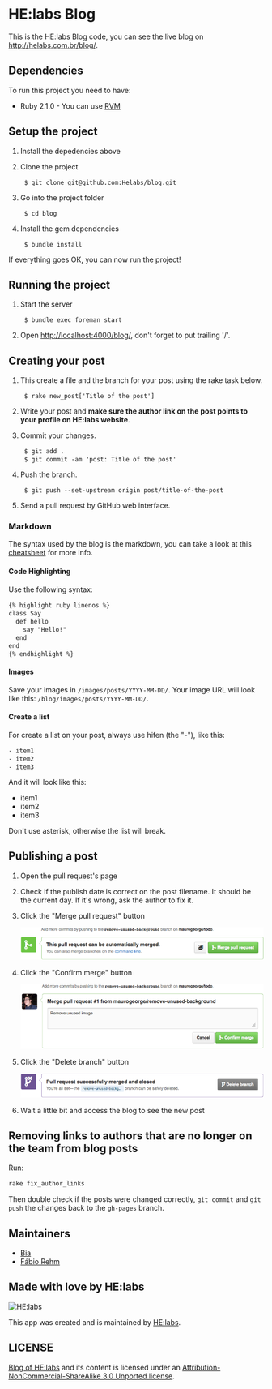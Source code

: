 # HE:labs Blog

This is the HE:labs Blog code, you can see the live blog on http://helabs.com.br/blog/.

## Dependencies

To run this project you need to have:

* Ruby 2.1.0 - You can use [RVM](http://rvm.io)

## Setup the project

1. Install the depedencies above
2. Clone the project

        $ git clone git@github.com:Helabs/blog.git

3. Go into the project folder

        $ cd blog

4. Install the gem dependencies

        $ bundle install

If everything goes OK, you can now run the project!

## Running the project

1. Start the server

        $ bundle exec foreman start

2. Open [http://localhost:4000/blog/](http://localhost:4000/blog/), don't forget to put trailing '/'.

## Creating your post

1. This create a file and the branch for your post using the rake task below.

        $ rake new_post['Title of the post']

1. Write your post and **make sure the author link on the post points to your profile on HE:labs website**.
1. Commit your changes.

        $ git add .
        $ git commit -am 'post: Title of the post'

1. Push the branch.

        $ git push --set-upstream origin post/title-of-the-post

1. Send a pull request by GitHub web interface.

### Markdown

The syntax used by the blog is the markdown, you can take a look at this [cheatsheet](http://markdown.chibi.io/) for more info.

#### Code Highlighting

Use the following syntax:

```
{% highlight ruby linenos %}
class Say
  def hello
    say "Hello!"
  end
end
{% endhighlight %}
```

#### Images

Save your images in `/images/posts/YYYY-MM-DD/`. Your image URL will look like this: `/blog/images/posts/YYYY-MM-DD/`.

#### Create a list

For create a list on your post, always use hifen (the "-"), like this:

```
- item1
- item2
- item3
```

And it will look like this:

- item1
- item2
- item3

Don't use asterisk, otherwise the list will break.

## Publishing a post

1. Open the pull request's page
1. Check if the publish date is correct on the post filename. It should be the current day. If it's wrong, ask the author to fix it.
1. Click the "Merge pull request" button

    ![Merge pull request](images/readme/merge-pull-request.png)

1. Click the "Confirm merge" button

    ![Confirm merge](images/readme/confirm-merge.png)

1. Click the "Delete branch" button

    ![Delete branch](images/readme/delete-branch.png)

1. Wait a little bit and access the blog to see the new post

## Removing links to authors that are no longer on the team from blog posts

Run:

```sh
rake fix_author_links
```

Then double check if the posts were changed correctly, `git commit` and `git push` the changes back to the `gh-pages` branch.

## Maintainers

- [Bia](https://github.com/beatrizcp87)
- [Fábio Rehm](https://github.com/fgrehm)

## Made with love by HE:labs

![HE:labs](http://helabs.com.br/images/logo.png)

This app was created and is maintained by [HE:labs](https://github.com/Helabs).

## LICENSE

[Blog of HE:labs](http://helabs.com.br/blog/) and its content is licensed under an [Attribution-NonCommercial-ShareAlike 3.0 Unported license](http://creativecommons.org/licenses/by-nc-sa/3.0/legalcode).
